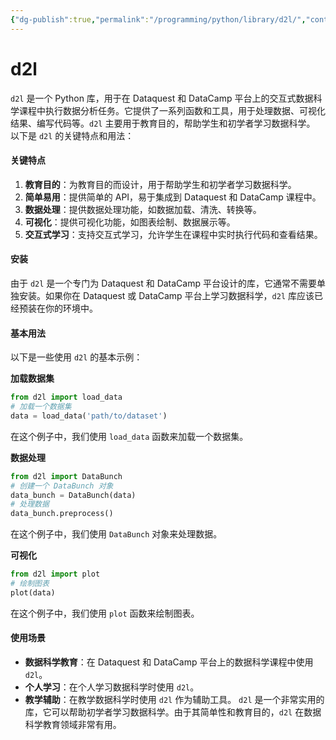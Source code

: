```yaml
---
{"dg-publish":true,"permalink":"/programming/python/library/d2l/","contentClasses":".content svg {width: 100%; height: auto;}"}
---
```



# d2l

`d2l` 是一个 Python 库，用于在 Dataquest 和 DataCamp 平台上的交互式数据科学课程中执行数据分析任务。它提供了一系列函数和工具，用于处理数据、可视化结果、编写代码等。`d2l` 主要用于教育目的，帮助学生和初学者学习数据科学。 以下是 `d2l` 的关键特点和用法：

#### 关键特点

1. **教育目的**：为教育目的而设计，用于帮助学生和初学者学习数据科学。
2. **简单易用**：提供简单的 API，易于集成到 Dataquest 和 DataCamp 课程中。
3. **数据处理**：提供数据处理功能，如数据加载、清洗、转换等。
4. **可视化**：提供可视化功能，如图表绘制、数据展示等。
5. **交互式学习**：支持交互式学习，允许学生在课程中实时执行代码和查看结果。

#### 安装

由于 `d2l` 是一个专门为 Dataquest 和 DataCamp 平台设计的库，它通常不需要单独安装。如果你在 Dataquest 或 DataCamp 平台上学习数据科学，`d2l` 库应该已经预装在你的环境中。

#### 基本用法

以下是一些使用 `d2l` 的基本示例：

**加载数据集**

```python
from d2l import load_data
# 加载一个数据集
data = load_data('path/to/dataset')
```

在这个例子中，我们使用 `load_data` 函数来加载一个数据集。

**数据处理**

```python
from d2l import DataBunch
# 创建一个 DataBunch 对象
data_bunch = DataBunch(data)
# 处理数据
data_bunch.preprocess()
```

在这个例子中，我们使用 `DataBunch` 对象来处理数据。

**可视化**

```python
from d2l import plot
# 绘制图表
plot(data)
```

在这个例子中，我们使用 `plot` 函数来绘制图表。

#### 使用场景

* **数据科学教育**：在 Dataquest 和 DataCamp 平台上的数据科学课程中使用 `d2l`。
* **个人学习**：在个人学习数据科学时使用 `d2l`。
* **教学辅助**：在教学数据科学时使用 `d2l` 作为辅助工具。 `d2l` 是一个非常实用的库，它可以帮助初学者学习数据科学。由于其简单性和教育目的，`d2l` 在数据科学教育领域非常有用。